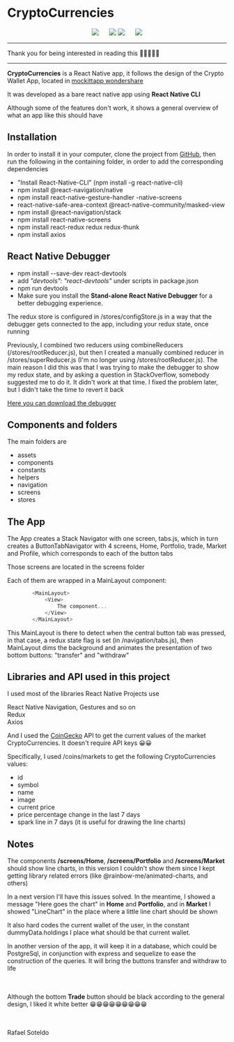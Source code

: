 # CryptoCurrencies

<p align="center">
  <img src="https://tinyimg.io/i/yoAvdAE.png">
  &nbsp;&nbsp;&nbsp;&nbsp;
  <img src="https://tinyimg.io/i/UBXkhAA.png">
  <img src="https://tinyimg.io/i/6jnVRRX.png">
  &nbsp;&nbsp;&nbsp;&nbsp;
  <img src="https://tinyimg.io/i/Um9gH8b.png">
</p>

---
Thank you for being interested in reading this 🥰🥰🥰🥰🥰

---

**CryptoCurrencies** is a React Native app, it follows the design of the Crypto Wallet App, located in [mockittapp wondershare](https://mockittapp.wondershare.com/community/mtkk714ek03lp18?title=crypto-wallet-app)

It was developed as a bare react native app using **React Native CLI**

Although some of the features don't work, it shows a general overview of what an app like this should have

## Installation

In order to install it in your computer, clone the project from [GitHub](https://github.com/rafaelsoteldosilva/CryptoCurrencies), then run the following in the containing folder, in order to add the corresponding dependencies

- "Install React-Native-CLI" (npm install -g react-native-cli)  
- npm install @react-navigation/native  
- npm install react-native-gesture-handler -native-screens  
- react-native-safe-area-context @react-native-community/masked-view  
- npm install @react-navigation/stack  
- npm install react-native-screens  
- npm install react-redux redux redux-thunk  
- npm install axios  

## React Native Debugger

- npm install --save-dev react-devtools  
- add *"devtools": "react-devtools"* under scripts in package.json  
- npm run devtools  
- Make sure you install the **Stand-alone React Native Debugger** for a better debugging experience.

The redux store is configured in /stores/configStore.js in a way that the debugger gets connected to the app, including your redux state, once running

Previously, I combined two reducers using combineReducers (/stores/rootReducer.js), but then I created a manually combined reducer in /stores/superReducer.js (I'm no longer using /stores/rootReducer.js). The main reason I did this was that I was trying to make the debugger to show my redux state, and by asking a question in StackOverflow, somebody suggested me to do it. It didn't work at that time. I fixed the problem later, but I didn't take the time to revert it back

[Here you can download the debugger](https://github.com/jhen0409/react-native-debugger/releases)

## Components and folders

The main folders are

* assets
* components
* constants
* helpers
* navigation
* screens
* stores

## The App

The App creates a Stack Navigator with one screen, tabs.js, which in turn creates a ButtonTabNavigator with 4 screens, Home, Portfolio, trade, Market and Profile, which corresponds to each of the button tabs

Those screens are located in the screens folder

Each of them are wrapped in a MainLayout component:

```js
        <MainLayout>
            <View>
                The component...
            </View>
        </MainLayout>
```

This MainLayout is there to detect when the central button tab was pressed, in that case, a redux state flag is set (in /navigation/tabs.js), then MainLayout dims the background and animates the presentation of two bottom buttons: "transfer" and "withdraw"

## Libraries and API used in this project

I used most of the libraries React Native Projects use

React Native Navigation, Gestures and so on  
Redux  
Axios  

And I used the [CoinGecko](https://www.coingecko.com/en/api) API to get the current values of the market CryptoCurrencies. It doesn't require API keys 😀😀

Specifically, I used /coins/markets to get the following CryptoCurrencies values:

- id  
- symbol  
- name  
- image  
- current price  
- price percentage change in the last 7 days  
- spark line in 7 days (it is useful for drawing the line charts)

## Notes

The components **/screens/Home**, **/screens/Portfolio** and **/screens/Market** should show line charts, in this version I couldn't show them since I kept getting library related errors (like @rainbow-me/animated-charts, and others)

In a next version I'll have this issues solved. In the meantime, I showed a message "Here goes the chart" in **Home** and **Portfolio**, and in **Market** I showed "LineChart" in the place where a little line chart should be shown

It also hard codes the current wallet of the user, in the constant dummyData.holdings I place what should be that current wallet.

In another version of the app, it will keep it in a database, which could be PostgreSql, in conjunction with express and sequelize to ease the construction of the queries. It will bring the buttons transfer and withdraw to life
<br />
<br />
<br />

Although the bottom **Trade** button should be black according to the general design, I liked it white better 😁😁😁😁😁😁😁😁😁
<br />
<br />
<br />

Rafael Soteldo  
